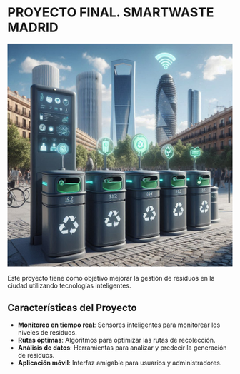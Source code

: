 # PROYECTO FINAL. SMARTWASTE MADRID 
![SmartWaste Madrid](./DATA/Smartwaste_Madrid.jpg)


 Este proyecto tiene como objetivo mejorar la gestión de residuos en la ciudad utilizando tecnologías inteligentes.

## Características del Proyecto

- **Monitoreo en tiempo real**: Sensores inteligentes para monitorear los niveles de residuos.
- **Rutas óptimas**: Algoritmos para optimizar las rutas de recolección.
- **Análisis de datos**: Herramientas para analizar y predecir la generación de residuos.
- **Aplicación móvil**: Interfaz amigable para usuarios y administradores.





